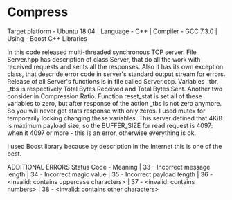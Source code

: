 # Compress
Target platform - Ubuntu 18.04 |
Language - C++ |
Compiler - GCC 7.3.0 |
Using - Boost C++ Libraries

  In this code released multi-threaded synchronous TCP server. File Server.hpp has description of class Server, that do all the
work with received requests and sents all the responses. Also it has its own exception class, that descride error code in
server's standard output stream for errors. Release of all Server's functions is in file called Server.cpp. Variables _tbr,
_tbs is respectively Total Bytes Received and Total Bytes Sent. Another two consider in Compression Ratio. Function reset_stat
is set all of these variables to zero, but after response of the action _tbs is not zero anymore. So you will never get
stats response with only zeros. I used mutex for temporarily locking changing these variables.
This server defined that 4KiB is maximum payload size, so the BUFFER_SIZE for read request is 4097: when it 4097 or more - this is an error, otherwise everything is ok.

I used Boost library because by description in the Internet this is one of the best.

ADDITIONAL ERRORS
Status Code  -   Meaning |
  33 - Incorrect message length |
  34 - Incorrect magic value |
  35 - Incorrect payload length |
  36 - <invalid: contains uppercase characters> |
  37 - <invalid: contains numbers> |
  38 - <invalid: contains other characters>

